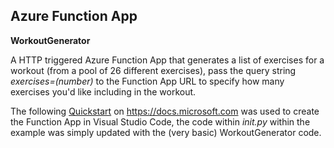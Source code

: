 ## Azure Function App ##

**WorkoutGenerator**

A HTTP triggered Azure Function App that generates a list of exercises for a workout (from a pool of 26 different exercises), pass the query string *exercises=(number)* to the Function App URL to specify how many exercises you'd like including in the workout.

The following [Quickstart](https://docs.microsoft.com/en-us/azure/azure-functions/create-first-function-vs-code-python) on https://docs.microsoft.com was used to create the Function App in Visual Studio Code, the code within *_init_.py* within the example was simply updated with the (very basic) WorkoutGenerator code.
